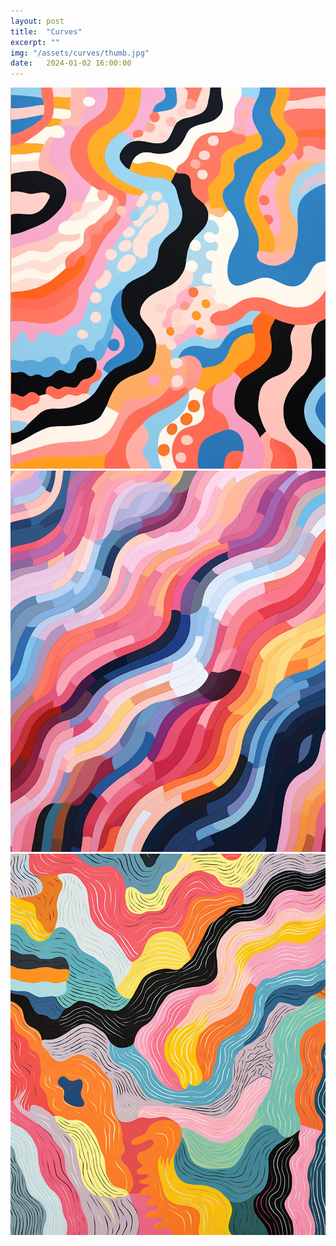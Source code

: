 ```yaml
---
layout: post
title:  "Curves"
excerpt: ""
img: "/assets/curves/thumb.jpg"
date:   2024-01-02 16:00:00
---
```


<div class="art">

  <div class="curvespiece">
    <img src="/assets/curves/round.webp" alt="Curves" />
  </div>

  <div class="curvespiece">
    <img src="/assets/curves/solid.webp" alt="Curves" />
  </div>

  <div class="curvespiece">
    <img src="/assets/curves/thin.webp" alt="Curves" />
  </div>

</div>

